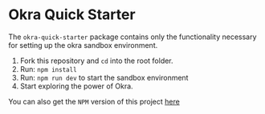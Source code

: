 # Okra Quick Starter

The `okra-quick-starter` package contains only the functionality necessary for setting up the okra sandbox environment.

1. Fork this repository and `cd` into the root folder.
2. Run: `npm install`
3. Run: `npm run dev` to start the sandbox environment
4. Start exploring the power of Okra.

You can also get the `NPM` version of this project [here](https://www.npmjs.com/package/okra-quick-starter)
